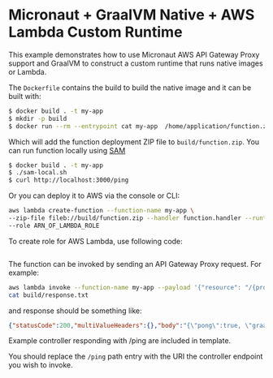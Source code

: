 # Micronaut + GraalVM Native + AWS Lambda Custom Runtime 

This example demonstrates how to use Micronaut AWS API Gateway Proxy support and GraalVM to construct a custom runtime that runs native images or Lambda.

The `Dockerfile` contains the build to build the native image and it can be built with:

```bash
$ docker build . -t my-app
$ mkdir -p build
$ docker run --rm --entrypoint cat my-app  /home/application/function.zip > build/function.zip
```

Which will add the function deployment ZIP file to `build/function.zip`. You can run function locally using [SAM](https://github.com/awslabs/aws-sam-cli/)

```bash
$ docker build . -t my-app
$ ./sam-local.sh
$ curl http://localhost:3000/ping
```

Or you can deploy it to AWS via the console or CLI:

```bash
aws lambda create-function --function-name my-app \
--zip-file fileb://build/function.zip --handler function.handler --runtime provided \
--role ARN_OF_LAMBDA_ROLE
```

To create role for AWS Lambda, use following code:
```bash
```

The function can be invoked by sending an API Gateway Proxy request. For example:

```bash
aws lambda invoke --function-name my-app --payload '{"resource": "/{proxy+}", "path": "/ping", "httpMethod": "GET"}' build/response.txt
cat build/response.txt
```

and response should be something like:

```json
{"statusCode":200,"multiValueHeaders":{},"body":"{\"pong\":true, \"graal\": true}","isBase64Encoded":false}
```

Example controller responding with /ping are included in template.

You should replace the `/ping` path entry with the URI the controller endpoint you wish to invoke.
